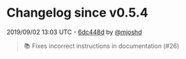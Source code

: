 # Changelog since v0.5.4

2019/09/02 13:03 UTC - [6dc448d](https://github.com/hassio-addons/addon-traccar/commit/6dc448d9047aa105c7907d0aff47bd6c693baddb) by [@mjoshd](https://github.com/mjoshd)
> :books: Fixes incorrect instructions in documentation (#26) 

